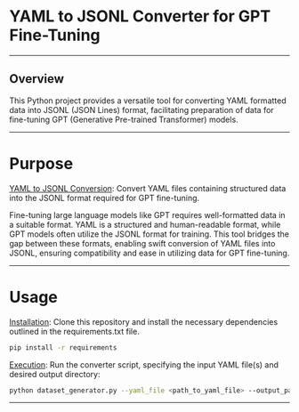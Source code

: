 # YAML to JSONL Converter for GPT Fine-Tuning
____________________________________________________________________________________________________________________________________________
## Overview
This Python project provides a versatile tool for converting YAML formatted data into JSONL (JSON Lines) format, facilitating preparation of data for fine-tuning GPT (Generative Pre-trained Transformer) models.
____________________________________________________________________________________________________________________________________________
# Purpose

<ins>YAML to JSONL Conversion</ins>: Convert YAML files containing structured data into the JSONL format required for GPT fine-tuning.

Fine-tuning large language models like GPT requires well-formatted data in a suitable format. YAML is a structured and human-readable format, while GPT models often utilize the JSONL format for training. This tool bridges the gap between these formats, enabling swift conversion of YAML files into JSONL, ensuring compatibility and ease in utilizing data for GPT fine-tuning.
____________________________________________________________________________________________________________________________________________
# Usage

<ins>Installation</ins>: Clone this repository and install the necessary dependencies outlined in the requirements.txt file.

```bash
pip install -r requirements
```

<ins>Execution</ins>: Run the converter script, specifying the input YAML file(s) and desired output directory:

```bash
python dataset_generator.py --yaml_file <path_to_yaml_file> --output_path <output_directory>
```
____________________________________________________________________________________________________________________________________________
